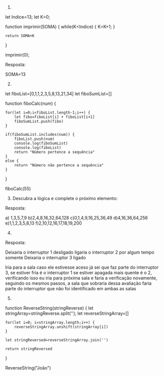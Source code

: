 1)

let Indice=13;
let K=0;

function imprimir(SOMA) {
    while(K<Indice) {
        K=K+1;
    }

    return SOMA+K
}


imprimir(0);

Resposta:

SOMA=13


2)

let fiboList=[0,1,1,2,3,5,8,13,21,34]
let fiboSumList=[]

function fiboCalc(num) {

    for(let i=0;i<fiboList.length-1;i++) {
        let fibo=fiboList[i] + fiboList[i+1]
        fiboSumList.push(fibo)
    }

    if(fiboSumList.includes(num)) {
        fiboList.push(num)
        console.log(fiboSumList)
        console.log(fiboList)
        return "Número pertence a sequência"
    }
    else {
        return "Número não pertence a sequência"
    }

}

fiboCalc(55)



3) Descubra a lógica e complete o próximo elemento:

Resposta:

a) 1,3,5,7,9
b)2,4,8,16,32,64,128
c)0,1,4,9,16,25,36,49
d)4,16,36,64,256
e)1,1,2,3,5,8,13
f)2,10,12,16,17,18,19,200

4)

Resposta:

Deixaria o interruptor 1 desligado
ligaria o interruptor 2 por algum tempo somente
Deixaria o interruptor 3 ligado

Iria para a sala caso ele estivesse aceso já sei que faz parte do interruptor 3,
se estiver fria é o interruptor 1 se estiver apagada mais quente é o 2,
verificando isso eu iria para próxima sala e faria a verificação novamente, seguindo os mesmos passos, a sala que sobraria dessa avaliação faria parte do interruptor que não foi identificado em ambas as salas

5)

function ReverseString(stringReverse) {
    let stringArray=stringReverse.split('');
    let reverseStringArray=[]

    for(let i=0; i<stringArray.length;i++) {
        reverseStringArray.unshift(stringArray[i])
    }

    let stringReversed=reverseStringArray.join('')

    return stringReversed
}

ReverseString("João")